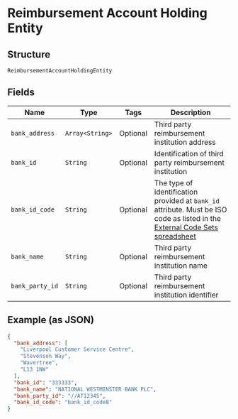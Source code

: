 
# Reimbursement Account Holding Entity

## Structure

`ReimbursementAccountHoldingEntity`

## Fields

| Name | Type | Tags | Description |
|  --- | --- | --- | --- |
| `bank_address` | `Array<String>` | Optional | Third party reimbursement institution address |
| `bank_id` | `String` | Optional | Identification of third party reimbursement institution |
| `bank_id_code` | `String` | Optional | The type of identification provided at `bank_id` attribute. Must be ISO code as listed in the [External Code Sets spreadsheet](https://www.iso20022.org/external_code_list.page) |
| `bank_name` | `String` | Optional | Third party reimbursement institution name |
| `bank_party_id` | `String` | Optional | Third party reimbursement institution identifier |

## Example (as JSON)

```json
{
  "bank_address": [
    "Liverpool Customer Service Centre",
    "Stevenson Way",
    "Wavertree",
    "L13 1NW"
  ],
  "bank_id": "333333",
  "bank_name": "NATIONAL WESTMINSTER BANK PLC",
  "bank_party_id": "//AT12345",
  "bank_id_code": "bank_id_code8"
}
```

